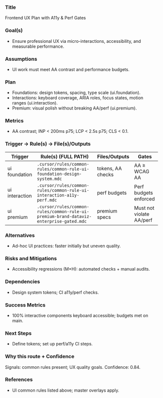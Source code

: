 ### Title
Frontend UX Plan with A11y & Perf Gates

### Goal(s)
- Ensure professional UX via micro-interactions, accessibility, and measurable performance.

### Assumptions
- UI work must meet AA contrast and performance budgets.

### Plan
- Foundations: design tokens, spacing, type scale (ui.foundation).
- Interactions: keyboard coverage, ARIA roles, focus states, motion ranges (ui.interaction).
- Premium: visual polish without breaking AA/perf (ui.premium).

### Metrics
- AA contrast; INP < 200ms p75; LCP < 2.5s p75; CLS < 0.1.

### Trigger → Rule(s) → File(s)/Outputs
| Trigger | Rule(s) (FULL PATH) | Files/Outputs | Gates |
|---|---|---|---|
| ui foundation | `.cursor/rules/common-rules/common-rule-ui-foundation-design-system.mdc` | tokens, AA checks | AA ≥ WCAG AA |
| ui interaction | `.cursor/rules/common-rules/common-rule-ui-interaction-a11y-perf.mdc` | perf budgets | Perf budgets enforced |
| ui premium | `.cursor/rules/common-rules/common-rule-ui-premium-brand-dataviz-enterprise-gated.mdc` | premium specs | Must not violate AA/perf |

### Alternatives
- Ad-hoc UI practices: faster initially but uneven quality.

### Risks and Mitigations
- Accessibility regressions (M×H): automated checks + manual audits.

### Dependencies
- Design system tokens; CI a11y/perf checks.

### Success Metrics
- 100% interactive components keyboard accessible; budgets met on main.

### Next Steps
- Define tokens; set up perf/a11y CI steps.

### Why this route + Confidence
Signals: common rules present; UX quality goals. Confidence: 0.84.

### References
- UI common rules listed above; master overlays apply.
